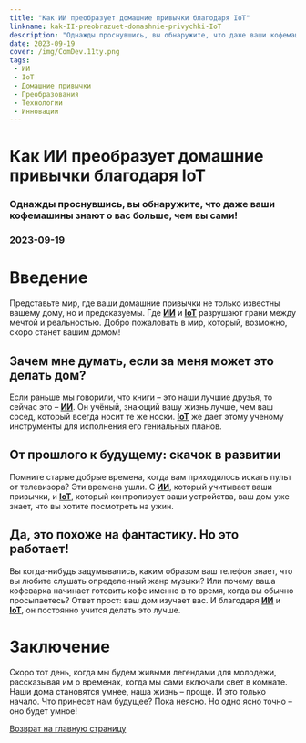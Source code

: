 ```yaml
---
title: "Как ИИ преобразует домашние привычки благодаря IoT"
linkname: kak-II-preobrazuet-domashnie-privychki-IoT
description: "Однажды проснувшись, вы обнаружите, что даже ваши кофемашины знают о вас больше, чем вы сами!"
date: 2023-09-19
cover: /img/ComDev.11ty.png
tags: 
 - ИИ
 - IoT
 - Домашние привычки
 - Преобразования
 - Технологии
 - Инновации
---
```


# Как ИИ преобразует домашние привычки благодаря IoT
### Однажды проснувшись, вы обнаружите, что даже ваши кофемашины знают о вас больше, чем вы сами!
### 2023-09-19

# Введение
Представьте мир, где ваши домашние привычки не только известны вашему дому, но и предсказуемы. Где **[ИИ](/)** и **[IoT](/)** разрушают грани между мечтой и реальностью. Добро пожаловать в мир, который, возможно, скоро станет вашим домом!

## Зачем мне думать, если за меня может это делать дом?
Если раньше мы говорили, что книги – это наши лучшие друзья, то сейчас это – **[ИИ](/)**. Он учёный, знающий вашу жизнь лучше, чем ваш сосед, который всегда носит те же носки. **[IoT](/)** же дает этому ученому инструменты для исполнения его гениальных планов.

## От прошлого к будущему: скачок в развитии
Помните старые добрые времена, когда вам приходилось искать пульт от телевизора? Эти времена ушли. С **[ИИ](/)**, который учитывает ваши привычки, и **[IoT](/)**, который контролирует ваши устройства, ваш дом уже знает, что вы хотите посмотреть на ужин.

## Да, это похоже на фантастику. Но это работает!
Вы когда-нибудь задумывались, каким образом ваш телефон знает, что вы любите слушать определенный жанр музыки? Или почему ваша кофеварка начинает готовить кофе именно в то время, когда вы обычно просыпаетесь? Ответ прост: ваш дом изучает вас. И благодаря **[ИИ](/)** и **[IoT](/)**, он постоянно учится делать это лучше.

# Заключение
Скоро тот день, когда мы будем живыми легендами для молодежи, рассказывая им о временах, когда мы сами включали свет в комнате. Наши дома становятся умнее, наша жизнь – проще. И это только начало. Что принесет нам будущее? Пока неясно. Но одно ясно точно – оно будет умное!

[Возврат на главную страницу](/)